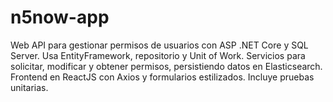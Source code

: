 # n5now-app
Web API para gestionar permisos de usuarios con ASP .NET Core y SQL Server. Usa EntityFramework, repositorio y Unit of Work. Servicios para solicitar, modificar y obtener permisos, persistiendo datos en Elasticsearch. Frontend en ReactJS con Axios y formularios estilizados. Incluye pruebas unitarias.

